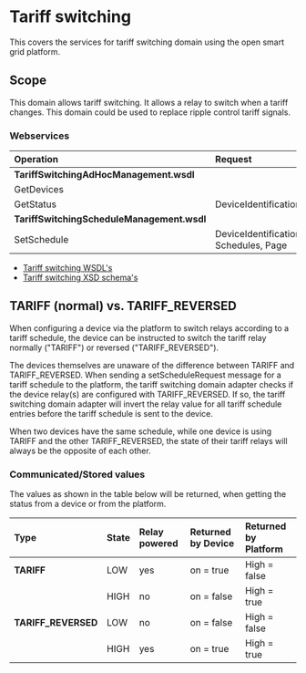 <!--
SPDX-FileCopyrightText: Contributors to the GXF project

SPDX-License-Identifier: Apache-2.0
-->

# Tariff switching

This covers the services for tariff switching domain using the open smart grid platform.

## Scope

This domain allows tariff switching. It allows a relay to switch when a tariff changes. This domain could be used to replace ripple control tariff signals.

### Webservices

| **Operation** | **Request** | **Response** |
| :--- | :--- | :--- |
| **TariffSwitchingAdHocManagement.wsdl** |  |  |
| GetDevices |  |  |
| GetStatus | DeviceIdentification | Status |
| **TariffSwitchingScheduleManagement.wsdl** |  |  |
| SetSchedule | DeviceIdentification, Schedules, Page | - |

* [Tariff switching WSDL's](https://github.com/OSGP/open-smart-grid-platform/tree/development/osgp/shared/osgp-ws-tariffswitching/src/main/resources)
* [Tariff switching XSD schema's](https://github.com/OSGP/open-smart-grid-platform/tree/development/osgp/shared/osgp-ws-tariffswitching/src/main/resources/schemas)

## TARIFF \(normal\) vs. TARIFF\_REVERSED

When configuring a device via the platform to switch relays according to a tariff schedule, the device can be instructed to switch the tariff relay normally \("TARIFF"\) or reversed \("TARIFF\_REVERSED"\).

The devices themselves are unaware of the difference between TARIFF and TARIFF\_REVERSED. When sending a setScheduleRequest message for a tariff schedule to the platform, the tariff switching domain adapter checks if the device relay\(s\) are configured with TARIFF\_REVERSED. If so, the tariff switching domain adapter will invert the relay value for all tariff schedule entries before the tariff schedule is sent to the device.

When two devices have the same schedule, while one device is using TARIFF and the other TARIFF\_REVERSED, the state of their tariff relays will always be the opposite of each other.

### Communicated/Stored values

The values as shown in the table below will be returned, when getting the status from a device or from the platform.

| **Type** | **State** | **Relay powered** | **Returned by Device** | **Returned by Platform** |
| :--- | :--- | :--- | :--- | :--- |
| **TARIFF** | LOW | yes | on = true | High = false |
|  | HIGH | no | on = false | High = true |
| **TARIFF\_REVERSED** | LOW | no | on = false | High = false |
|  | HIGH | yes | on = true | High = true |


